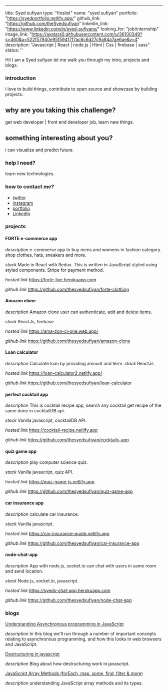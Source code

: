 ---
title: Syed sufiyan
type: "finalist"
name: "syed sufiyan"
portfolio: "https://syedportfolio.netlify.app/"
github_link: "https://github.com/theSyedsufiyan"
linkedin_link: "https://www.linkedin.com/in/syed-sufiyans/"
looking_for: "job/internship"
image_link: "https://avatars0.githubusercontent.com/u/36100349?s=460&u=522f57940e95f59417f7ac6c6d27c9a84a7ae6ae&v=4"
description: "Javascript | React | node.js | Html | Css | firebase | sass"
status: ''

Hi! I am a Syed sufiyan let me walk you through my intro, projects and blogs.

### introduction

i love to build things, contribute to open source and showcase by building projects.

## why are you taking this challenge?

get web developer | front end developer job, learn new things.

## something interesting about you?

i can visualize and predict future. 

### help I need?

learn new technologies.

### how to contact me?

- [twitter](https://twitter.com/thesyedsufiyan)
- [instagram](https://www.instagram.com/thesyedsufiyan/)
- [portfolio](https://syedportfolio.netlify.app/)
- [LinkedIn](https://www.linkedin.com/in/syed-sufiyans/)

### projects

#### FORTE e-commerce app

_description_ e-commerse app to buy mens and womens in fashion category. shop clothes, hats, sneakers and more.

_stack_ Made in React with Redux. This is written in JavaScript styled using styled components. Stripe for payment method.

_hosted link_ https://forte-live.herokuapp.com

_github link_ https://github.com/thesyedsufiyan/forte-clothing

#### Amazon clone

_description_ Amazon clone user can authenticate, add and delete items.

_stack_ ReactJs, firebase

_hosted link_ https://ama-zon-cl-one.web.app/

_github link_ https://github.com/thesyedsufiyan/amazon-clone

#### Loan calculator

_description_ Calculate loan by providing amount and term.
_stack_ ReactJs

_hosted link_ https://loan-calculator2.netlify.app/

_github link_ https://github.com/thesyedsufiyan/loan-calculator

#### perfect cocktail app

_description_ This is cocktail recipe app, search any cocktail get recipe of the same
done in cocktailDB api.

_stack_ Vanilla javascript, cocktailDB API.

_hosted link_ https://cocktail-recipe.netlify.app

_github link_ https://github.com/thesyedsufiyan/cocktails-app

#### quiz game app

_description_ play computer science quiz.

_stack_ Vanilla javascript, quiz API.

_hosted link_ https://quiz-game-js.netlify.app

_github link_ https://github.com/thesyedsufiyan/quiz-game-app

#### car insurance app

_description_ calculate car insurance.

_stack_ Vanilla javascript.

_hosted link_ https://car-insurance-quote.netlify.app

_github link_ https://github.com/thesyedsufiyan/car-insurance-app

#### node-chat-app

_description_ App with node.js, socket.io
can chat with users in same room and send location.

_stack_ Node.js, socket.io, javascript.

_hosted link_ https://syeds-chat-app.herokuapp.com

_github link_ https://github.com/thesyedsufiyan/node-chat-app

### blogs

[Understanding Asynchronous programming in JavaScript](https://medium.com/@syedsufi1066/understanding-asynchronous-programming-in-javascript-c2553d7d07f2)

_description_ In this blog we'll run through a number of important concepts relating to asynchronous programming, and how this looks in web browsers and JavaScript.

[Destructuring in javascript](https://medium.com/@syedsufi1066/destructuring-in-javascript-8481c3b56ddc)

_description_ Blog about how destructuring work in javascript.

[JavaScript Array Methods (forEach, map, some, find, filter & more)](https://medium.com/@syedsufi1066/javascript-array-methods-foreach-map-some-find-filter-more-ff1e50ec3c50)

_description_ understanding JavaScript array methods and its types.

